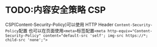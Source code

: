 # TODO:内容安全策略 CSP

CSP(Content-Security-Policy)可以使用 HTTP Header `Content-Security-Policy`配置
也可以在页面使用`<meta>`标签配置`<meta http-equiv="Content-Security-Policy" content="default-src 'self'; img-src https://*; child-src 'none';">`
